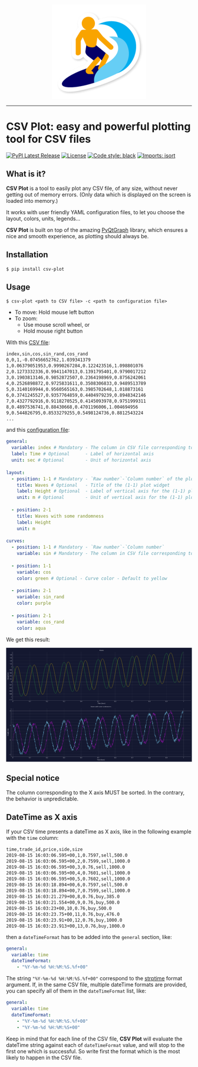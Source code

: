 <div align="center">
  <img src="https://github.com/nalepae/csv-plot/blob/master/csv_plot/assets/icon-256.png"><br>
</div>

----------------
# CSV Plot: easy and powerful plotting tool for CSV files
[![PyPI Latest Release](https://img.shields.io/pypi/v/csv-plot.svg)](https://pypi.org/project/csv-plot/)
[![License](https://img.shields.io/pypi/l/pandas.svg)](https://github.com/pandas-dev/pandas/blob/master/LICENSE)
[![Code style: black](https://img.shields.io/badge/code%20style-black-000000.svg)](https://github.com/psf/black)
[![Imports: isort](https://img.shields.io/badge/%20imports-isort-%231674b1?style=flat&labelColor=ef8336)](https://pycqa.github.io/isort/)

## What is it?
**CSV Plot** is a tool to easily plot any CSV file, of any size, without never getting out of memory errors.
(Only data which is displayed on the screen is loaded into memory.)

It works with user friendly YAML configuration files, to let you choose the layout, colors, units, legends...

**CSV Plot** is built on top of the amazing [PyQtGraph](https://www.pyqtgraph.org/) library, which ensures a nice and smooth experience, as plotting should always be.

## Installation
```
$ pip install csv-plot
```

## Usage
```
$ csv-plot <path to CSV file> -c <path to configuration file>
```

- To move: Hold mouse left button
- To zoom:
  - Use mouse scroll wheel, or
  - Hold mouse right button

With this [CSV file](https://github.com/nalepae/csv-plot/blob/master/docs/example_file.csv):
```
index,sin,cos,sin_rand,cos_rand
0,0,1,-0.07456652762,1.039341379
1,0.06379051953,0.9990267284,0.122423516,1.098801076
2,0.1273332336,0.9941147013,0.1391795401,0.9790017212
3,0.1903813146,0.9852872507,0.2364198969,0.8756242061
4,0.2526898872,0.9725831611,0.3508306833,0.9489513789
5,0.3140169944,0.9560565163,0.3985702648,1.018873161
6,0.3741245527,0.9357764859,0.4404979239,0.8948342146
7,0.4327792916,0.9118270525,0.4145093978,0.9751999311
8,0.4897536741,0.88430668,0.4701196006,1.004694956
9,0.544826795,0.8533279255,0.5498124736,0.8812543224
...
```
and this [configuration file](https://github.com/nalepae/csv-plot/blob/master/docs/example_configuration.yaml):
```YAML
general:
  variable: index # Mandatory - The column in CSV file corresponding to X axis
  label: Time # Optional      - Label of horizontal axis
  unit: sec # Optional        - Unit of horizontal axis

layout:
  - position: 1-1 # Mandatory - `Raw number`-`Column number` of the plot widget
    title: Waves # Optional   - Title of the (1-1) plot widget
    label: Height # Optional  - Label of vertical axis for the (1-1) plot widget
    unit: m # Optional        - Unit of vertical axis for the (1-1) plot widget

  - position: 2-1
    title: Waves with some randomness
    label: Height
    unit: m

curves:
  - position: 1-1 # Mandatory - `Raw number`-`Column number`
    variable: sin # Mandatory - The column in CSV file corresponding to Y axis

  - position: 1-1
    variable: cos
    color: green # Optional - Curve color - Default to yellow

  - position: 2-1
    variable: sin_rand
    color: purple

  - position: 2-1
    variable: cos_rand
    color: aqua
```

We get this result:
<div align="center">
  <img src="https://github.com/nalepae/csv-plot/blob/master/docs/example.png"><br>
</div>

## Special notice
The column corresponding to the X axis MUST be sorted. In the contrary, the behavior is unpredictable.

## DateTime as X axis
If your CSV time presents a dateTime as X axis, like in the following example with the `time` column:
```
time,trade_id,price,side,size
2019-08-15 16:03:06.595+00,1,0.7597,sell,500.0
2019-08-15 16:03:06.595+00,2,0.7599,sell,1000.0
2019-08-15 16:03:06.595+00,3,0.76,sell,1000.0
2019-08-15 16:03:06.595+00,4,0.7601,sell,1000.0
2019-08-15 16:03:06.595+00,5,0.7602,sell,1000.0
2019-08-15 16:03:18.894+00,6,0.7597,sell,500.0
2019-08-15 16:03:18.894+00,7,0.7599,sell,1000.0
2019-08-15 16:03:21.279+00,8,0.76,buy,385.0
2019-08-15 16:03:21.554+00,9,0.76,buy,500.0
2019-08-15 16:03:23+00,10,0.76,buy,500.0
2019-08-15 16:03:23.75+00,11,0.76,buy,476.0
2019-08-15 16:03:23.91+00,12,0.76,buy,1000.0
2019-08-15 16:03:23.913+00,13,0.76,buy,1000.0
```
then a `dateTimeFormat` has to be added into the `general` section, like:
```YAML
general:
  variable: time
  dateTimeFormat:
    - "%Y-%m-%d %H:%M:%S.%f+00"
```

The string `"%Y-%m-%d %H:%M:%S.%f+00"` correspond to the [strptime](https://docs.python.org/3/library/datetime.html#strftime-strptime-behavior) format argument.
If, in the same CSV file, multiple dateTime formats are provided, you can specify all of them in the `dateTimeFormat` list, like:
```YAML
general:
  variable: time
  dateTimeFormat:
    - "%Y-%m-%d %H:%M:%S.%f+00"
    - "%Y-%m-%d %H:%M:%S+00"
```

Keep in mind that for each line of the CSV file, **CSV Plot** will evaluate the dateTime string against each of `dateTimeFormat` value,
and will stop to the first one which is successful. So write first the format which is the most likely to happen in the CSV file.

